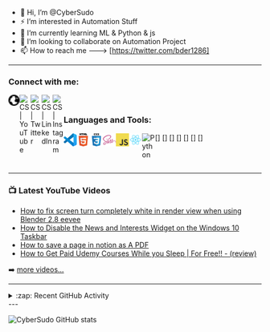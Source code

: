 - 👋 Hi, I’m @CyberSudo
- ⚡ I’m interested in Automation Stuff
- 🌱 I’m currently learning ML & Python & js
- 💞️ I’m looking to collaborate on Automation Project
- 📫 How to reach me ---> [https://twitter.com/bder1286]
---

### Connect with me:

[<img align="left" alt="CS" width="22px" src="https://raw.githubusercontent.com/iconic/open-iconic/master/svg/globe.svg" />][website]
[<img align="left" alt="CS | YouTube" width="22px" src="https://cdn.jsdelivr.net/npm/simple-icons@v3/icons/youtube.svg" />][youtube]
[<img align="left" alt="CS | Twitter" width="22px" src="https://cdn.jsdelivr.net/npm/simple-icons@v3/icons/twitter.svg" />][twitter]
[<img align="left" alt="CS | LinkedIn" width="22px" src="https://cdn.jsdelivr.net/npm/simple-icons@v3/icons/linkedin.svg" />][linkedin]
[<img align="left" alt="CS | Instagram" width="22px" src="https://cdn.jsdelivr.net/npm/simple-icons@v3/icons/instagram.svg" />][instagram]

<br />

### Languages and Tools:

[<img align="left" alt="Visual Studio Code" width="26px" src="https://raw.githubusercontent.com/github/explore/80688e429a7d4ef2fca1e82350fe8e3517d3494d/topics/visual-studio-code/visual-studio-code.png" />]
[<img align="left" alt="HTML5" width="26px" src="https://raw.githubusercontent.com/github/explore/80688e429a7d4ef2fca1e82350fe8e3517d3494d/topics/html/html.png" />]
[<img align="left" alt="CSS3" width="26px" src="https://raw.githubusercontent.com/github/explore/80688e429a7d4ef2fca1e82350fe8e3517d3494d/topics/css/css.png" />]
[<img align="left" alt="Sass" width="26px" src="https://raw.githubusercontent.com/github/explore/80688e429a7d4ef2fca1e82350fe8e3517d3494d/topics/sass/sass.png" />]
[<img align="left" alt="JavaScript" width="26px" src="https://raw.githubusercontent.com/github/explore/80688e429a7d4ef2fca1e82350fe8e3517d3494d/topics/javascript/javascript.png" />]
[<img align="left" alt="React" width="26px" src="https://raw.githubusercontent.com/github/explore/80688e429a7d4ef2fca1e82350fe8e3517d3494d/topics/react/react.png" />]
[<img align="left" alt="Python" width="26px" src="https://i.pinimg.com/originals/91/94/c9/9194c978fa63798b2e882e6fda5eb953.png" />]

<br />
<br />

---

### 📺 Latest YouTube Videos

<!-- YOUTUBE:START -->
- [How to fix screen turn completely white in render view when using Blender 2.8 eevee](https://www.youtube.com/watch?v=6x5GPPkqSBo)
- [How to Disable the News and Interests Widget on the Windows 10 Taskbar](https://www.youtube.com/watch?v=bPdE6SqzpXk)
- [How to save a page in notion as A PDF](https://www.youtube.com/watch?v=mnUlSAEr_WA)
- [How to Get Paid Udemy Courses While you Sleep | For Free!! - (review)](https://www.youtube.com/watch?v=tst0Qnq-23E)
<!-- YOUTUBE:END -->

➡️ [more videos...](https://youtube.com/codestackr)

---

<details>
  <summary>:zap: Recent GitHub Activity</summary>
  
<!--START_SECTION:activity-->
<!--END_SECTION:activity-->
</details>
---

![CyberSudo GitHub stats](https://stats-5jc6hls7g-cybersudo.vercel.app/api?username=CyberSudo&show_icons=true&theme=radical)




[website]: https://google.com
[twitter]: https://twitter.com/bder1286
[youtube]: https://www.youtube.com/channel/UC8OT-zyk2w3UroKWMxRpY9w/featured
[instagram]: https://www.instagram.com/x_x1286/
[linkedin]: https://linkedin.com
